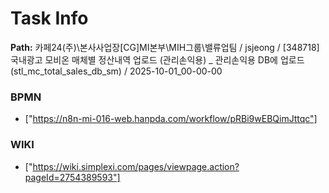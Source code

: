 # Task Info

**Path:** 카페24(주)\본사사업장\[CG]MI본부\MIH그룹\밸류업팀 / jsjeong / [348718] 국내광고 모비온 매체별 정산내역 업로드 (관리손익용) _ 관리손익용 DB에 업로드 (stl_mc_total_sales_db_sm) / 2025-10-01_00-00-00

### BPMN
- ["https://n8n-mi-016-web.hanpda.com/workflow/pRBi9wEBQimJttqc"]

### WIKI
- ["https://wiki.simplexi.com/pages/viewpage.action?pageId=2754389593"]

